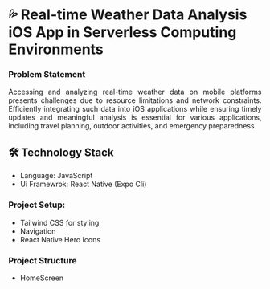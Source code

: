 
# 💦 Real-time Weather Data Analysis iOS App in Serverless Computing Environments 

### Problem Statement

<p style="text-align:justify">
Accessing and analyzing real-time weather data on mobile platforms presents challenges due to resource limitations and network constraints. Efficiently integrating such data into iOS applications while ensuring timely updates and meaningful analysis is essential for various applications, including travel planning, outdoor activities, and emergency preparedness.
</p>

## 🛠 Technology Stack

- Language: JavaScript
- Ui Framewrok: React Native (Expo Cli)


### Project Setup:

- Tailwind CSS for styling
- Navigation
- React Native Hero Icons

### Project Structure 
- HomeScreen